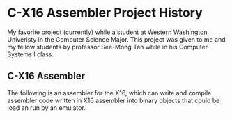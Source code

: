 # C-X16 Assembler Project History

My favorite project (currently) while a student at Western Washington Univeristy in the Computer Science Major. This project was given to me and my fellow students by professor See-Mong Tan while in his Computer Systems I class.

## C-X16 Assembler

The following is an assembler for the X16, which can write and compile assembler code written in X16 assembler into binary objects that could be load an run by an emulator.
